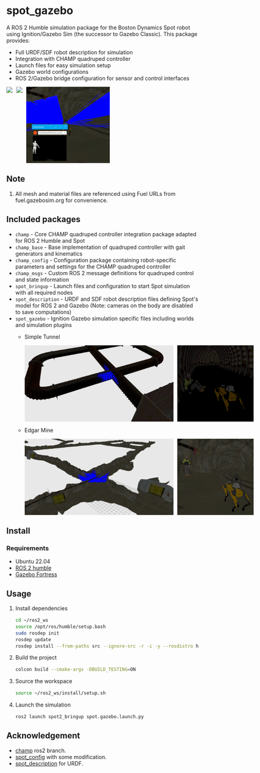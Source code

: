 # spot_gazebo

A ROS 2 Humble simulation package for the Boston Dynamics Spot robot using Ignition/Gazebo Sim (the successor to Gazebo Classic). This package provides:

- Full URDF/SDF robot description for simulation
- Integration with CHAMP quadruped controller
- Launch files for easy simulation setup
- Gazebo world configurations
- ROS 2/Gazebo bridge configuration for sensor and control interfaces

<div style="display: flex; gap: 10px;">
    <img src="assets/walking_rviz.gif" height="200">
    <img src="assets/simple_tunnel_nav.gif" height="200">
    <img src="assets/edgar_mine_nav.gif" height="200">
</div>

## Note
1. All mesh and material files are referenced using Fuel URLs from fuel.gazebosim.org for convenience.

## Included packages

* `champ` - Core CHAMP quadruped controller integration package adapted for ROS 2 Humble and Spot
* `champ_base` - Base implementation of quadruped controller with gait generators and kinematics
* `champ_config` - Configuration package containing robot-specific parameters and settings for the CHAMP quadruped controller
* `champ_msgs` - Custom ROS 2 message definitions for quadruped control and state information
* `spot_bringup` - Launch files and configuration to start Spot simulation with all required nodes
* `spot_description` - URDF and SDF robot description files defining Spot's model for ROS 2 and Gazebo (Note: cameras on the body are disabled to save computations)
* `spot_gazebo` - Ignition Gazebo simulation specific files including worlds and simulation plugins
    * Simple Tunnel
        
        <div style="display: flex; gap: 10px;">
            <img src="assets/simple_tunnel_1.png" height="200" width="400">
            <img src="assets/simple_tunnel_2.png" height="200" width="200">
        </div>

    * Edgar Mine

        <div style="display: flex; gap: 10px;">
            <img src="assets/edgar_mine_2.png" height="200" width="400">
            <img src="assets/edgar_mine_1.png" height="200" width="200">
        </div>

## Install

### Requirements

- Ubuntu 22.04
- [ROS 2 humble](https://docs.ros.org/en/humble/Installation.html) 
- [Gazebo Fortress](https://gazebosim.org/docs/fortress/install/)

## Usage

1. Install dependencies
    ```bash
    cd ~/ros2_ws
    source /opt/ros/humble/setup.bash
    sudo rosdep init
    rosdep update
    rosdep install --from-paths src --ignore-src -r -i -y --rosdistro humble
    ```
2. Build the project
    ```bash
    colcon build --cmake-args -DBUILD_TESTING=ON
    ```
3. Source the workspace
    ```bash
    source ~/ros2_ws/install/setup.sh
    ```
4. Launch the simulation
    ```bash
    ros2 launch spot2_bringup spot.gazebo.launch.py
    ```
## Acknowledgement
* [champ](https://github.com/chvmp/champ/tree/ros2) ros2 branch.
* [spot_config](https://github.com/chvmp/robots/tree/master/configs/spot_config) with some modification.
* [spot_description](https://github.com/clearpathrobotics/spot_ros) for URDF.
